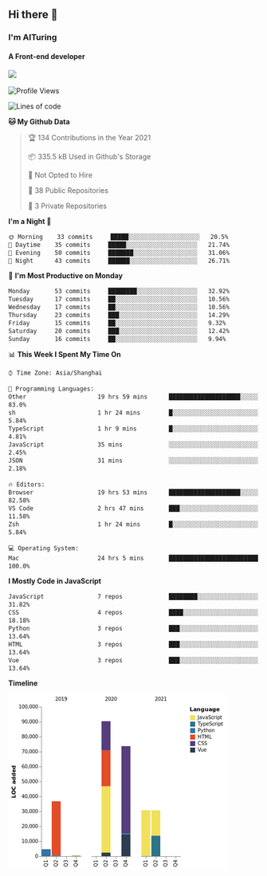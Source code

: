 ## Hi there 👋
### I'm AITuring
#### A Front-end developer

<img src="./dhx.gif" width="400px"/>

<!--START_SECTION:waka-->
![Profile Views](http://img.shields.io/badge/Profile%20Views-0-blue)

![Lines of code](https://img.shields.io/badge/From%20Hello%20World%20I%27ve%20Written-267352%20lines%20of%20code-blue)

**🐱 My Github Data** 

> 🏆 134 Contributions in the Year 2021
 > 
> 📦 335.5 kB Used in Github's Storage 
 > 
> 🚫 Not Opted to Hire
 > 
> 📜 38 Public Repositories 
 > 
> 🔑 3 Private Repositories  
 > 
**I'm a Night 🦉** 

```text
🌞 Morning    33 commits     █████░░░░░░░░░░░░░░░░░░░░   20.5% 
🌆 Daytime    35 commits     █████░░░░░░░░░░░░░░░░░░░░   21.74% 
🌃 Evening    50 commits     ███████░░░░░░░░░░░░░░░░░░   31.06% 
🌙 Night      43 commits     ██████░░░░░░░░░░░░░░░░░░░   26.71%

```
📅 **I'm Most Productive on Monday** 

```text
Monday       53 commits     ████████░░░░░░░░░░░░░░░░░   32.92% 
Tuesday      17 commits     ██░░░░░░░░░░░░░░░░░░░░░░░   10.56% 
Wednesday    17 commits     ██░░░░░░░░░░░░░░░░░░░░░░░   10.56% 
Thursday     23 commits     ███░░░░░░░░░░░░░░░░░░░░░░   14.29% 
Friday       15 commits     ██░░░░░░░░░░░░░░░░░░░░░░░   9.32% 
Saturday     20 commits     ███░░░░░░░░░░░░░░░░░░░░░░   12.42% 
Sunday       16 commits     ██░░░░░░░░░░░░░░░░░░░░░░░   9.94%

```


📊 **This Week I Spent My Time On** 

```text
⌚︎ Time Zone: Asia/Shanghai

💬 Programming Languages: 
Other                    19 hrs 59 mins      ████████████████████░░░░░   83.0% 
sh                       1 hr 24 mins        █░░░░░░░░░░░░░░░░░░░░░░░░   5.84% 
TypeScript               1 hr 9 mins         █░░░░░░░░░░░░░░░░░░░░░░░░   4.81% 
JavaScript               35 mins             ░░░░░░░░░░░░░░░░░░░░░░░░░   2.45% 
JSON                     31 mins             ░░░░░░░░░░░░░░░░░░░░░░░░░   2.18%

🔥 Editors: 
Browser                  19 hrs 53 mins      ████████████████████░░░░░   82.58% 
VS Code                  2 hrs 47 mins       ███░░░░░░░░░░░░░░░░░░░░░░   11.58% 
Zsh                      1 hr 24 mins        █░░░░░░░░░░░░░░░░░░░░░░░░   5.84%

💻 Operating System: 
Mac                      24 hrs 5 mins       █████████████████████████   100.0%

```

**I Mostly Code in JavaScript** 

```text
JavaScript               7 repos             ████████░░░░░░░░░░░░░░░░░   31.82% 
CSS                      4 repos             ████░░░░░░░░░░░░░░░░░░░░░   18.18% 
Python                   3 repos             ███░░░░░░░░░░░░░░░░░░░░░░   13.64% 
HTML                     3 repos             ███░░░░░░░░░░░░░░░░░░░░░░   13.64% 
Vue                      3 repos             ███░░░░░░░░░░░░░░░░░░░░░░   13.64%

```


**Timeline**

![Chart not found](https://raw.githubusercontent.com/AITuring/AITuring/main/charts/bar_graph.png) 


<!--END_SECTION:waka-->


